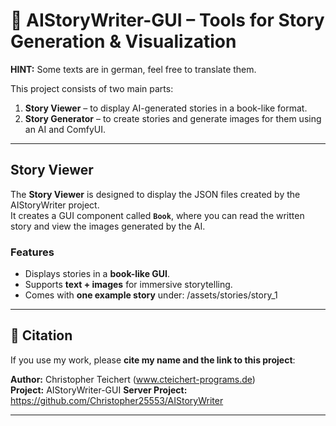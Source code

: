 # 📖 AIStoryWriter-GUI – Tools for Story Generation & Visualization
**HINT:** Some texts are in german, feel free to translate them.

This project consists of two main parts:
1. **Story Viewer** – to display AI-generated stories in a book-like format.
2. **Story Generator** – to create stories and generate images for them using an AI and ComfyUI.

---

## Story Viewer

The **Story Viewer** is designed to display the JSON files created by the AIStoryWriter project.  
It creates a GUI component called **`Book`**, where you can read the written story and view the images generated by the AI.

### Features
- Displays stories in a **book-like GUI**.
- Supports **text + images** for immersive storytelling.
- Comes with **one example story** under: /assets/stories/story_1

---

## 📜 Citation

If you use my work, please **cite my name and the link to this project**:

**Author:** Christopher Teichert (www.cteichert-programs.de)  
**Project:** AIStoryWriter-GUI
**Server Project:** https://github.com/Christopher25553/AIStoryWriter

---
